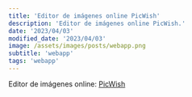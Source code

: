 ```yaml
---
title: 'Editor de imágenes online PicWish'
description: 'Editor de imágenes online PicWish.'
date: '2023/04/03'
modified_date: '2023/04/03'
image: /assets/images/posts/webapp.png
subtitle: 'webapp'
tags: 'webapp'
---
```


Editor de imágenes online: [PicWish](https://picwish.com/)
